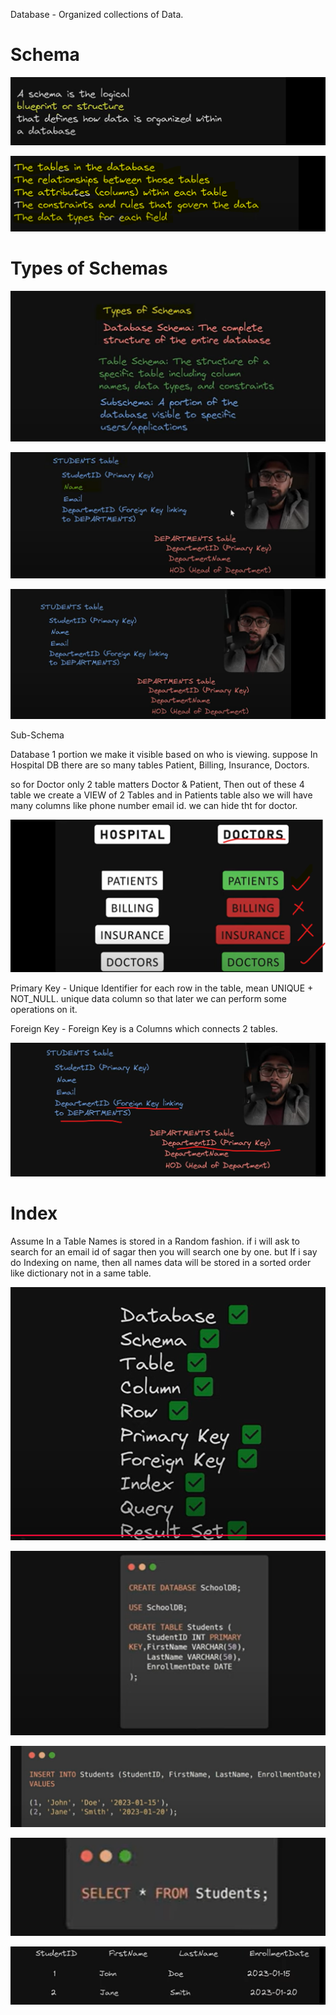 
Database - Organized collections of Data.

Schema
========

![img.png](img.png)

![img_1.png](img_1.png)


Types of Schemas
=================

![img_2.png](img_2.png)

![img_3.png](img_3.png)

![img_4.png](img_4.png)

Sub-Schema

  Database 1 portion we make it visible based on who is viewing. suppose In Hospital DB there are so many tables Patient, Billing, Insurance, Doctors.
  
  so for Doctor only 2 table matters Doctor & Patient, Then out of these 4 table we create a VIEW of 2 Tables and in Patients table
  also we will have many columns like phone number email id. we can hide tht for doctor. 
  
![img_5.png](img_5.png)

Primary Key - Unique Identifier for each row in the table, mean UNIQUE + NOT_NULL. unique data column so that later we can perform some
              operations on it.

Foreign Key - Foreign Key is a Columns which connects 2 tables. 

![img_6.png](img_6.png)


Index
=======

Assume In a Table Names is stored in a Random fashion. if i will ask to search for an email id of sagar then you will search one by one.
but If i say do Indexing on name, then all names data will be stored in a sorted order like dictionary not in a same table.

![img_7.png](img_7.png)

![img_8.png](img_8.png)

![img_9.png](img_9.png)

![img_10.png](img_10.png)

![img_11.png](img_11.png)




